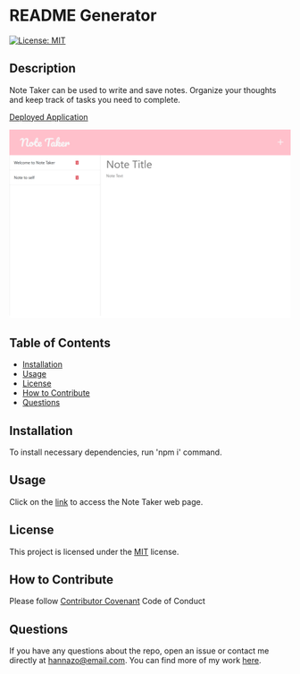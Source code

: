 # README Generator

[![License: MIT](https://img.shields.io/badge/License-MIT-yellow.svg)](https://opensource.org/licenses/MIT)
  
## Description
  
Note Taker can be used to write and save notes. Organize your thoughts and keep track of tasks you need to complete.

[Deployed Application](https://boiling-fjord-26165.herokuapp.com/)

![Screenshot](./public/assets/images/Note%20Taker%20Screenshot.png)
  
## Table of Contents

- [Installation](#installation)
- [Usage](#usage)
- [License](#license)
- [How to Contribute](#how-to-contribute)
- [Questions](#questions)
  
## Installation
  
To install necessary dependencies, run 'npm i' command.
  
## Usage
  
Click on the [link](https://boiling-fjord-26165.herokuapp.com/) to access the Note Taker web page.
  
## License
    
This project is licensed under the [MIT](https://opensource.org/licenses/MIT) license.
  
## How to Contribute
  
Please follow [Contributor Covenant](https://www.contributor-covenant.org/) Code of Conduct
  
## Questions
  
If you have any questions about the repo, open an issue or contact me directly at hannazo@email.com. You can find more of my work [here](https://github.com/hannazo).
